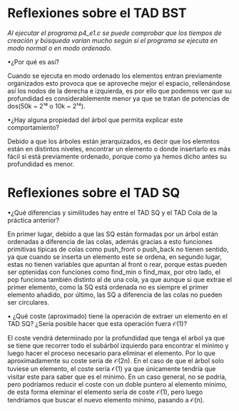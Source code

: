 # Reflexiones sobre el TAD BST

*Al ejecutar el programa p4_e1.c se puede comprobar que los tiempos de creación y búsqueda varían mucho según si el programa se ejecuta en modo normal o en modo ordenado.*

•¿Por qué es así?

Cuando se ejecuta en modo ordenado los elementos entran previamente organizados esto provoca que  se aproveche mejor el espacio, rellenándose así los nodos de la derecha e izquierda, es por ello que podemos ver que su profundidad es considerablemente menor ya que se tratan de potencias de dos(50k ~ 2¹⁶ o 10k ~ 2¹⁴).

•¿Hay alguna propiedad del árbol que permita explicar este comportamiento?

Debido a que los árboles están jerarquizados, es decir que los elemntos están en distintos niveles, encontrar un elemento o donde insertarlo es más fácil si está previamente ordenado, porque como ya hemos dicho antes su profundidad es menor.

# Reflexiones sobre el TAD SQ

•¿Qué diferencias y similitudes hay entre el TAD SQ y el TAD Cola de la práctica anterior?

En primer lugar, debido a que las SQ están formadas por un árbol están ordenadas a diferencia de las colas, además gracias a esto funciones primitivas típicas de colas como push_front o push_back no tienen sentido, ya que cuando se inserta un elemento este se ordena, en segundo lugar, estas no tienen variables que apuntan al front o rear, porque estas pueden ser optenidas con funciones como find_min o find_max, por otro lado, el pop funciona también distinto al de una cola, ya que aunque si que extrae el primer elemento, como la SQ está ordenada no es siempre el primer elemento añadido, por último, las SQ a diferencia de las colas no pueden ser circulares.

• ¿Qué coste (aproximado) tiene la operación de extraer un elemento en el TAD SQ? ¿Sería posible hacer que esta operación fuera 𝒪(1)?

El coste vendrá determinado por la profundidad que tenga el arbol ya que se tiene que recorrer todo el subárbol izquierdo para encontrar el mínimo y luego hacer el proceso necesario para eliminar el elemento. Por lo que aproximadamente su coste sería de 𝒪(2n).
En el caso de que el árbol solo tuviese un elemento, el coste sería 𝒪(1) ya que únicamente tendría que visitar este para saber que es el mínimo. En un caso general, no se podría, pero podríamos reducir el coste con un doble puntero al elemento mínimo, de esta forma eleminar el elemento sería de coste 𝒪(1), pero luego tendríamos que buscar el nuevo elemento mínimo, pasando a 𝒪(n).
